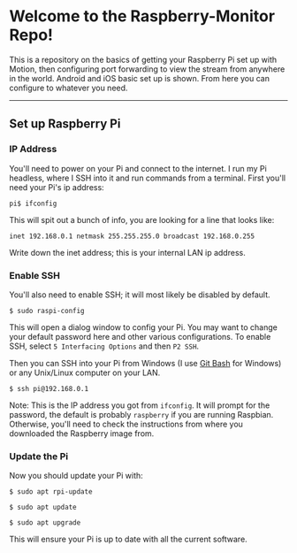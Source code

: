 # Welcome to the Raspberry-Monitor Repo!

This is a repository on the basics of getting your Raspberry Pi set up with Motion, then configuring port forwarding to view the stream from anywhere in the world.  Android and iOS basic set up is shown.  From here you can configure to whatever you need.

***

## Set up Raspberry Pi

### IP Address
You'll need to power on your Pi and connect to the internet.  I run my Pi headless, where I SSH into it and run commands from a terminal.  First you'll need your Pi's ip address:

`pi$ ifconfig`

This will spit out a bunch of info, you are looking for a line that looks like:

`inet 192.168.0.1 netmask 255.255.255.0 broadcast 192.168.0.255`

Write down the inet address; this is your internal LAN ip address.

### Enable SSH
You'll also need to enable SSH; it will most likely be disabled by default.

`$ sudo raspi-config`

This will open a dialog window to config your Pi.  You may want to change your default password here and other various configurations.  To enable SSH, select `5 Interfacing Options` and then `P2 SSH`.

Then you can SSH into your Pi from Windows (I use [Git Bash](https://git-scm.com/download/win) for Windows) or any Unix/Linux computer on your LAN.

`$ ssh pi@192.168.0.1`

Note: This is the IP address you got from `ifconfig`.  It will prompt for the password, the default is probably `raspberry` if you are running Raspbian.  Otherwise, you'll need to check the instructions from where you downloaded the Raspberry image from.

### Update the Pi
Now you should update your Pi with:

`$ sudo apt rpi-update`

`$ sudo apt update`

`$ sudo apt upgrade`

This will ensure your Pi is up to date with all the current software.
